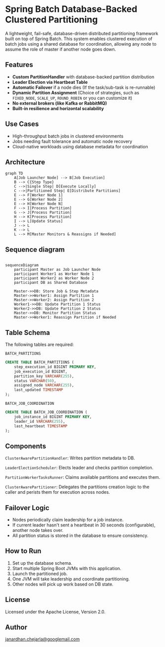 # Spring Batch Database-Backed Clustered Partitioning

A lightweight, fail-safe, database-driven distributed partitioning framework built on top of Spring Batch. This system enables clustered execution of batch jobs using a shared database for coordination, allowing any node to assume the role of master if another node goes down.

## Features
<ul>
  <li><strong>Custom PartitionHandler</strong> with database-backed partition distribution</li>
  <li><strong>Leader Election via Heartbeat Table</strong></li>
  <li><strong>Automatic Failover</strong> if a node dies (If the task/sub-task is re-runnable)</li>
  <li><strong>Dynamic Partition Assignment</strong> (Choice of strategies, such as <code>FIXED_NODE</code>, <code>SCALE_UP</code>, <code>ROUND_ROBIN</code> or you can customize it)</li>
  <li><strong>No external brokers (like Kafka or RabbitMQ)</strong></li>
  <li><strong>Built-in resilience and horizontal scalability</strong></li>
</ul>


## Use Cases
<ul>
  <li>High-throughput batch jobs in clustered environments</li>
  <li>Jobs needing fault tolerance and automatic node recovery</li>
  <li>Cloud-native workloads using database metadata for coordination</li>
</ul>

## Architecture 

```mermaid
graph TD
    A[Job Launcher Node] --> B[Job Execution]
    B --> C{Step Type}
    C -->|Single Step| D[Execute Locally]
    C -->|Partitioned Step| E[Distribute Partitions]
    E --> F[Worker Node 1]
    E --> G[Worker Node 2]
    E --> H[Worker Node N]
    F --> I[Process Partition]
    G --> J[Process Partition]
    H --> K[Process Partition]
    I --> L[Update Status]
    J --> L
    K --> L
    L --> M[Master Monitors & Reassigns if Needed]
```

## Sequence diagram

```mermaid

sequenceDiagram
    participant Master as Job Launcher Node
    participant Worker1 as Worker Node 1
    participant Worker2 as Worker Node 2
    participant DB as Shared Database

    Master->>DB: Store Job & Step Metadata
    Master->>Worker1: Assign Partition 1
    Master->>Worker2: Assign Partition 2
    Worker1->>DB: Update Partition 1 Status
    Worker2->>DB: Update Partition 2 Status
    Master->>DB: Monitor Partition Status
    Master->>Worker1: Reassign Partition if Needed

```


## Table Schema

The following tables are required:

<code>BATCH_PARTITIONS</code>

```sql
CREATE TABLE BATCH_PARTITIONS (
    step_execution_id BIGINT PRIMARY KEY,
    job_execution_id BIGINT,
    partition_key VARCHAR(255),
    status VARCHAR(50),
    assigned_node VARCHAR(255),
    last_updated TIMESTAMP
);
```

<code>BATCH_JOB_COORDINATION</code>
```sql
CREATE TABLE BATCH_JOB_COORDINATION (
    job_instance_id BIGINT PRIMARY KEY,
    leader_id VARCHAR(255),
    last_heartbeat TIMESTAMP
);
```

## Components

<code>ClusterAwarePartitionHandler</code>: Writes partition metadata to DB.

<code>LeaderElectionScheduler</code>: Elects leader and checks partition completion.

<code>PartitionWorkerTasksRunner</code>: Claims available partitions and executes them.

<code>ClusterAwarePartitioner</code>: Delegates the partitions creation logic to the caller and perists them for execution across nodes.

## Failover Logic
<ul>
  <li>Nodes periodically claim leadership for a job instance.</li>
  <li>If current leader hasn't sent a heartbeat in 30 seconds (configurable), another node takes over.</li>
  <li>All partition status is stored in the database to ensure consistency.</li>
</ul>

## How to Run
<ol>
  <li>Set up the database schema.</li>
  <li>Start multiple Spring Boot JVMs with this application.</li>
  <li>Launch the partitioned job.</li>
  <li>One JVM will take leadership and coordinate partitioning.</li>
  <li>Other nodes will pick up work based on DB state.</li>
</ol>

## License

Licensed under the Apache License, Version 2.0.

## Author
janardhan.chejarla@googlemail.com
